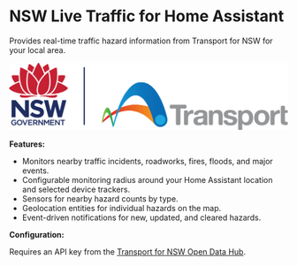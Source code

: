 # NSW Live Traffic for Home Assistant

Provides real-time traffic hazard information from Transport for NSW for your local area.

![NSW Live Traffic Logo](./logo.png)

**Features:**

*   Monitors nearby traffic incidents, roadworks, fires, floods, and major events.
*   Configurable monitoring radius around your Home Assistant location and selected device trackers.
*   Sensors for nearby hazard counts by type.
*   Geolocation entities for individual hazards on the map.
*   Event-driven notifications for new, updated, and cleared hazards.

**Configuration:**

Requires an API key from the [Transport for NSW Open Data Hub](https://opendata.transport.nsw.gov.au/). 